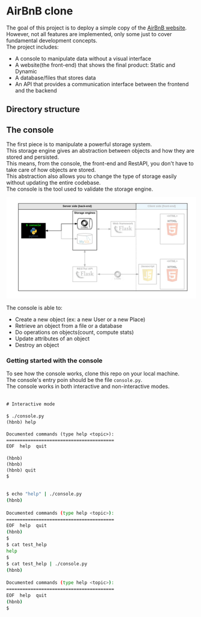 # AirBnB clone

The goal of this project is to deploy a simple copy of the [AirBnB website](https://www.airbnb.com/).  
However, not all features are implemented, only some just to cover fundamental development concepts.  
The project includes:

* A console to manipulate data without a visual interface
* A website(the front-end) that shows the final product: Static and Dynamic
* A database/files that stores data
* An API that provides a communication interface between the frontend and the backend

## Directory structure


## The console

The first piece is to manipulate a powerful storage system.  
This storage engine gives an abstraction between objects and how they are stored and persisted.  
This means, from the console, the front-end and RestAPI, you don't have to take care of how objects are stored.  
This abstraction also allows you to change the type of storage easily without updating the entire codebase.  
The console is the tool used to validate the storage engine.  

![Console](/screenshots/console.png)

The console is able to:
* Create a new object (ex: a new User or a new Place)
* Retrieve an object from a file or a database
* Do operations on objects(count, compute stats)
* Update attributes of an object
* Destroy an object

### Getting started with the console

To see how the console works, clone this repo on your local machine.  
The console's entry poin should be the file `console.py`.  
The console works in both interactive and non-interactive modes.  

```

# Interactive mode

$ ./console.py
(hbnb) help

Documented commands (type help <topic>):
========================================
EOF  help  quit

(hbnb) 
(hbnb) 
(hbnb) quit
$

```


```sh

$ echo "help" | ./console.py
(hbnb)

Documented commands (type help <topic>):
========================================
EOF  help  quit
(hbnb)
$
$ cat test_help
help
$
$ cat test_help | ./console.py
(hbnb)

Documented commands (type help <topic>):
========================================
EOF  help  quit
(hbnb)
$

```
